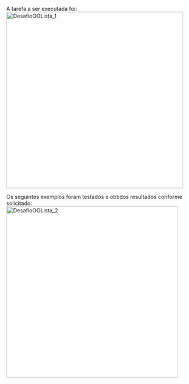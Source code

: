 A tarefa a ser executada foi:     
<img width="465" alt="DesafioOOLista_1" src="https://github.com/AyrtonFrugoni/DesafioOO_Lista/assets/111124974/436ae625-1f2c-40bf-8fa3-6303be093fa6">

Os seguintes exemplos foram testados e obtidos resultados conforme solicitado:
<img width="452" alt="DesafioOOLista_2" src="https://github.com/AyrtonFrugoni/DesafioOO_Lista/assets/111124974/23b83c5c-b469-4caf-a45f-17f02359659b">
